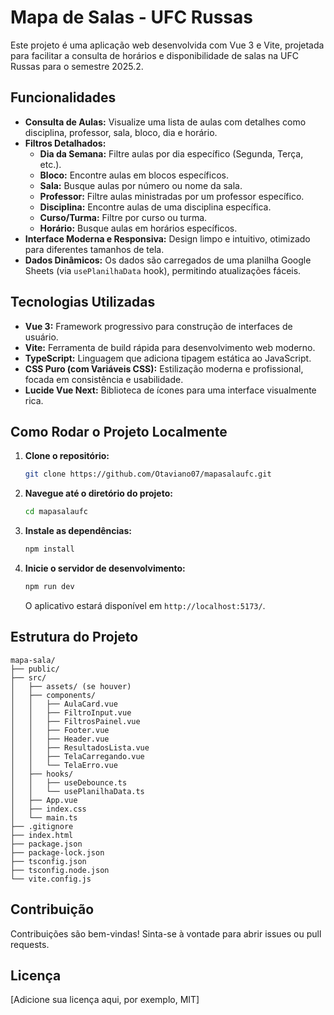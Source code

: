 # Mapa de Salas - UFC Russas

Este projeto é uma aplicação web desenvolvida com Vue 3 e Vite, projetada para facilitar a consulta de horários e disponibilidade de salas na UFC Russas para o semestre 2025.2.

## Funcionalidades

-   **Consulta de Aulas:** Visualize uma lista de aulas com detalhes como disciplina, professor, sala, bloco, dia e horário.
-   **Filtros Detalhados:**
    -   **Dia da Semana:** Filtre aulas por dia específico (Segunda, Terça, etc.).
    -   **Bloco:** Encontre aulas em blocos específicos.
    -   **Sala:** Busque aulas por número ou nome da sala.
    -   **Professor:** Filtre aulas ministradas por um professor específico.
    -   **Disciplina:** Encontre aulas de uma disciplina específica.
    -   **Curso/Turma:** Filtre por curso ou turma.
    -   **Horário:** Busque aulas em horários específicos.
-   **Interface Moderna e Responsiva:** Design limpo e intuitivo, otimizado para diferentes tamanhos de tela.
-   **Dados Dinâmicos:** Os dados são carregados de uma planilha Google Sheets (via `usePlanilhaData` hook), permitindo atualizações fáceis.

## Tecnologias Utilizadas

-   **Vue 3:** Framework progressivo para construção de interfaces de usuário.
-   **Vite:** Ferramenta de build rápida para desenvolvimento web moderno.
-   **TypeScript:** Linguagem que adiciona tipagem estática ao JavaScript.
-   **CSS Puro (com Variáveis CSS):** Estilização moderna e profissional, focada em consistência e usabilidade.
-   **Lucide Vue Next:** Biblioteca de ícones para uma interface visualmente rica.

## Como Rodar o Projeto Localmente

1.  **Clone o repositório:**
    ```bash
    git clone https://github.com/Otaviano07/mapasalaufc.git
    ```
2.  **Navegue até o diretório do projeto:**
    ```bash
    cd mapasalaufc
    ```
3.  **Instale as dependências:**
    ```bash
    npm install
    ```
4.  **Inicie o servidor de desenvolvimento:**
    ```bash
    npm run dev
    ```
    O aplicativo estará disponível em `http://localhost:5173/`.

## Estrutura do Projeto

```
mapa-sala/
├── public/
├── src/
│   ├── assets/ (se houver)
│   ├── components/
│   │   ├── AulaCard.vue
│   │   ├── FiltroInput.vue
│   │   ├── FiltrosPainel.vue
│   │   ├── Footer.vue
│   │   ├── Header.vue
│   │   ├── ResultadosLista.vue
│   │   ├── TelaCarregando.vue
│   │   └── TelaErro.vue
│   ├── hooks/
│   │   ├── useDebounce.ts
│   │   └── usePlanilhaData.ts
│   ├── App.vue
│   ├── index.css
│   └── main.ts
├── .gitignore
├── index.html
├── package.json
├── package-lock.json
├── tsconfig.json
├── tsconfig.node.json
└── vite.config.js
```

## Contribuição

Contribuições são bem-vindas! Sinta-se à vontade para abrir issues ou pull requests.

## Licença

[Adicione sua licença aqui, por exemplo, MIT]